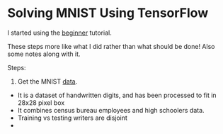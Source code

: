 # Solving MNIST Using TensorFlow

I started using the [beginner](https://www.tensorflow.org/tutorials/mnist/beginners/) tutorial.


These steps more like what I did rather than what should be done! Also some notes along with it.


Steps:

1. Get the MNIST [data](http://yann.lecun.com/exdb/mnist/).
  - It is a dataset of handwritten digits, and has been processed to fit in 28x28 pixel box
  - It combines census bureau employees and high schoolers data.
  - Training vs testing writers are disjoint
  - 
